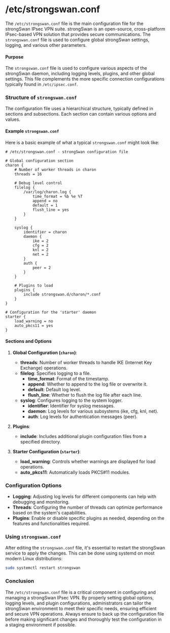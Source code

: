 # /etc/strongswan.conf

The `/etc/strongswan.conf` file is the main configuration file for the strongSwan IPsec VPN suite. strongSwan is an open-source, cross-platform IPsec-based VPN solution that provides secure communications. The `strongswan.conf` file is used to configure global strongSwan settings, logging, and various other parameters.

#### Purpose

The `strongswan.conf` file is used to configure various aspects of the strongSwan daemon, including logging levels, plugins, and other global settings. This file complements the more specific connection configurations typically found in `/etc/ipsec.conf`.

### Structure of `strongswan.conf`

The configuration file uses a hierarchical structure, typically defined in sections and subsections. Each section can contain various options and values.

#### Example `strongswan.conf`

Here is a basic example of what a typical `strongswan.conf` might look like:

```plaintext
# /etc/strongswan.conf - strongSwan configuration file

# Global configuration section
charon {
    # Number of worker threads in charon
    threads = 16

    # Debug level control
    filelog {
        /var/log/charon.log {
            time_format = %b %e %T
            append = no
            default = 1
            flush_line = yes
        }
    }

    syslog {
        identifier = charon
        daemon {
            ike = 2
            cfg = 2
            knl = 2
            net = 2
        }
        auth {
            peer = 2
        }
    }

    # Plugins to load
    plugins {
        include strongswan.d/charon/*.conf
    }
}

# Configuration for the 'starter' daemon
starter {
    load_warning = no
    auto_pkcs11 = yes
}
```

#### Sections and Options

1. **Global Configuration (`charon`)**:
   - **threads**: Number of worker threads to handle IKE (Internet Key Exchange) operations.
   - **filelog**: Specifies logging to a file.
     - **time_format**: Format of the timestamp.
     - **append**: Whether to append to the log file or overwrite it.
     - **default**: Default log level.
     - **flush_line**: Whether to flush the log file after each line.
   - **syslog**: Configures logging to the system logger.
     - **identifier**: Identifier for syslog messages.
     - **daemon**: Log levels for various subsystems (ike, cfg, knl, net).
     - **auth**: Log levels for authentication messages (peer).

2. **Plugins**:
   - **include**: Includes additional plugin configuration files from a specified directory.

3. **Starter Configuration (`starter`)**:
   - **load_warning**: Controls whether warnings are displayed for load operations.
   - **auto_pkcs11**: Automatically loads PKCS#11 modules.

### Configuration Options

- **Logging**: Adjusting log levels for different components can help with debugging and monitoring.
- **Threads**: Configuring the number of threads can optimize performance based on the system's capabilities.
- **Plugins**: Enable or disable specific plugins as needed, depending on the features and functionalities required.

### Using `strongswan.conf`

After editing the `strongswan.conf` file, it's essential to restart the strongSwan service to apply the changes. This can be done using systemd on most modern Linux distributions:

```bash
sudo systemctl restart strongswan
```

### Conclusion

The `/etc/strongswan.conf` file is a critical component in configuring and managing a strongSwan IPsec VPN. By properly setting global options, logging levels, and plugin configurations, administrators can tailor the strongSwan environment to meet their specific needs, ensuring efficient and secure VPN operations. Always ensure to back up the configuration file before making significant changes and thoroughly test the configuration in a staging environment if possible.
